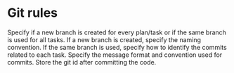 # Git rules

Specify if a new branch is created for every plan/task or if the same branch is used for all tasks. 
If a new branch is created, specify the naming convention. 
If the same branch is used, specify how to identify the commits related to each task.
Specify the message format and convention used for commits.
Store the git id after committing the code.